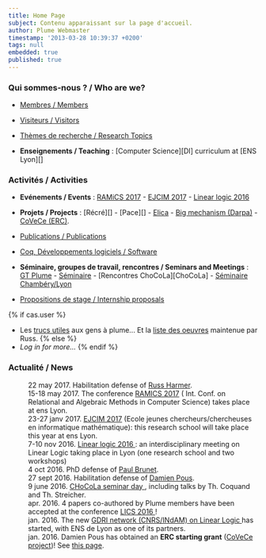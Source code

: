 ```yaml
---
title: Home Page
subject: Contenu apparaissant sur la page d'accueil.
author: Plume Webmaster
timestamp: '2013-03-28 10:39:37 +0200'
tags: null
embedded: true
published: true
---
```






###  Qui sommes-nous ? / Who are we?

* [Membres / Members][Members]

* [Visiteurs / Visitors][Visitors]

* [Thèmes de recherche / Research Topics][Research]

* **Enseignements / Teaching** : [Computer Science][DI] curriculum at [ENS Lyon][]

###  Activités / Activities

* **Evénements / Events** : [RAMiCS 2017](http://www.ens-lyon.fr/LIP/PLUME/RAMiCS17/) - <a href="https://ejcim2017.sciencesconf.org/"> EJCIM 2017</a> - [Linear logic 2016](https://ll2016.sciencesconf.org/) 

* **Projets / Projects** : [Récré][] - [Pace][] - [Elica](http://lipn.univ-paris13.fr/~mazza/Elica/) - [Big mechanism (Darpa)](http://www.darpa.mil/program/big-mechanism) - [CoVeCe (ERC)](https://perso.ens-lyon.fr/damien.pous/covece/).

* [Publications / Publications][Publications]

* [Coq, Développements logiciels / Software][Software]

* **Séminaire, groupes de travail, rencontres / Seminars and Meetings** :
    [GT Plume][] - [Séminaire][] - [Rencontres ChoCoLa][ChoCoLa] - [Séminaire Chambéry/Lyon](http://www.lama.univ-savoie.fr/index.php?use=seminaires&&lang=fr&equipe=logique&lang=fr)

* [Propositions de stage / Internship proposals][Internships]

{% if cas.user %}
* Les [trucs utiles][Trucs] aux gens à plume... Et la [liste des oeuvres][Bibli] maintenue par Russ.
{% else %}
* *Log in for more...*
{% endif %}

### Actualité / News

<p></p>

<div class="xnews">
<dl>
<dd> 22 may 2017. <href= "http://www.ens-lyon.fr/prochaines-hdr-en-sciences-exactes-et-experimentales/meta-modelisation-a-base-de-regles-pour-la-curation-biologique-339899.kjsp"> Habilitation defense </a> of <a href="https://perso.ens-lyon.fr/russell.harmer/"> Russ Harmer</a>.
<dd> 15-18 may 2017. The conference <a href="http://www.ens-lyon.fr/LIP/PLUME/RAMiCS17/"> RAMICS 2017</a> ( Int. Conf. on Relational and Algebraic Methods in Computer Science) takes place at ens Lyon.
<dd> 23-27 janv 2017. <a href="https://ejcim2017.sciencesconf.org/"> EJCIM 2017</a> (Ecole jeunes chercheurs/chercheuses en informatique mathématique): this research school will take place this year at ens Lyon.
<dd> 7-10 nov 2016. <a href="https://ll2016.sciencesconf.org/"> Linear logic 2016 </a>: an interdisciplinary meeting on Linear Logic taking place in Lyon (one research school and two workshops)
<dd> 4 oct 2016. PhD defense of <a href="https://perso.ens-lyon.fr/paul.brunet/">  Paul Brunet</a>.
<dd> 27 sept 2016. Habilitation defense of <a href="https://perso.ens-lyon.fr/damien.pous/"> Damien Pous</a>.
<dd> 9 june 2016. <a href="http://chocola.ens-lyon.fr/events/seminaire-2016-06-09/"> CHoCoLa seminar day </a>, including talks by Th. Coquand and Th. Streicher. 
  <dd> apr. 2016. 4 papers co-authored by Plume members have been accepted at the conference <a href="http://lics.rwth-aachen.de/lics16/cfp.html"> LICS 2016 </a>!
  <dd> jan. 2016. The new <a href="http://linear-logic.org/en/"> GDRI network (CNRS/INdAM) on Linear Logic </a> has started, with ENS de Lyon as one of its partners.  
  <dd> jan. 2016. Damien Pous has obtained an <b>ERC starting grant</b> (<a href="https://perso.ens-lyon.fr/damien.pous/covece/">CoVeCe project</a>)! See
  <a href="http://cnrs-hebdo.dr7.cnrs.fr/Hebdo//lettre.php?numero=99#actu2707">this page</a>.
 <dd>
</dl>
</div>

<p></p><br /><p></p>

[Trucs]: Trucs (Trucs utiles aux bêtes à plume)
[Members]: Members (Plume team)
[Visitors]: Visitors (Visiteurs)
[Bibli]: Bibli (Liste des oeuvres - Team collection)
[Research]: Topics (Research topics)
[Publications]: Publications (Publications)
[Software]: Software (Software)
[Internships]: Internships (Internships)

[GT Plume]: Gdt (Groupe de travail Plume)
[GT Coq]: http://www.ens-lyon.fr/LIP/GTCoq/ (Groupe de travail Coq)
[GT Lyon/Chambéry]: <http://www.lama.univ-savoie.fr/index.php?use=seminaires&&lang=fr&equipe=logique&lang=fr> (Groupe de travail Lyon/Chambéry)
[Séminaire]: Seminaire (Séminaire Plume)
